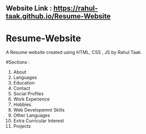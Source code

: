 ## Website Link : https://rahul-taak.github.io/Resume-Website

# Resume-Website
A Resume website created using HTML, CSS , JS by Rahul Taak

#Sections :
1. About
2. Languages
3. Education
4. Contact
5. Social Profiles
6. Work Experience
7. Hobbies
8. Web Developemnt Skills
9. Other Languages
10. Extra Curricular Interest
11. Projects

